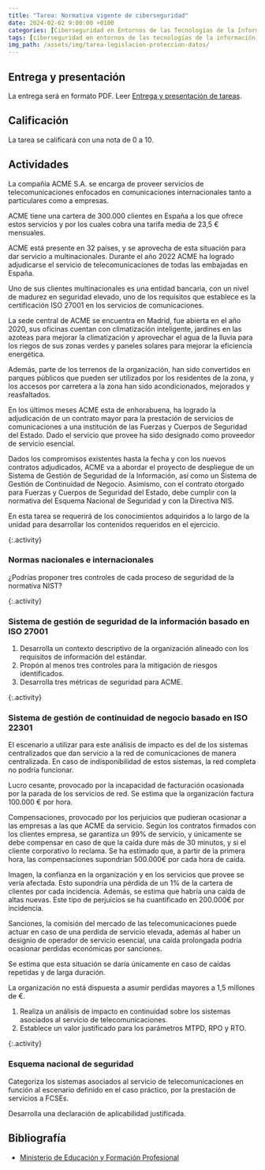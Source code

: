 ```yaml
---
title: "Tarea: Normativa vigente de ciberseguridad"
date: 2024-02-02 9:00:00 +0100
categories: [Ciberseguridad en Entornos de las Tecnologías de la Información, Normativa de Ciberseguridad]
tags: [ciberseguridad en entornos de las tecnologías de la información, normativa de ciberseguridad]
img_path: /assets/img/tarea-legislacion-proteccion-datos/
---
```


## Entrega y presentación

La entrega será en formato PDF. Leer [Entrega y presentación de tareas](/posts/entrega-presentacion-tareas/).

## Calificación

La tarea se calificará con una nota de 0 a 10.

## Actividades

La compañía ACME S.A. se encarga de proveer servicios de telecomunicaciones enfocados en comunicaciones internacionales tanto a particulares como a empresas.

ACME tiene una cartera de 300.000 clientes en España a los que ofrece estos servicios y por los cuales cobra una tarifa media de 23,5 € mensuales.

ACME está presente en 32 países, y se aprovecha de esta situación para dar servicio a multinacionales. Durante el año 2022 ACME ha logrado adjudicarse el servicio de telecomunicaciones de todas las embajadas en España.

Uno de sus clientes multinacionales es una entidad bancaria, con un nivel de madurez en seguridad elevado, uno de los requisitos que establece es la certificación ISO 27001 en los servicios de comunicaciones.

La sede central de ACME se encuentra en Madrid, fue abierta en el año 2020, sus oficinas cuentan con climatización inteligente, jardines en las azoteas para mejorar la climatización y aprovechar el agua de la lluvia para los riegos de sus zonas verdes y paneles solares para mejorar la eficiencia energética.

Además, parte de los terrenos de la organización, han sido convertidos en parques públicos que pueden ser utilizados por los residentes de la zona, y los accesos por carretera a la zona han sido acondicionados, mejorados y reasfaltados.

En los últimos meses ACME esta de enhorabuena, ha logrado la adjudicación de un contrato mayor para la prestación de servicios de comunicaciones a una institución de las Fuerzas y Cuerpos de Seguridad del Estado. Dado el servicio que provee ha sido designado como proveedor de servicio esencial.

Dados los compromisos existentes hasta la fecha y con los nuevos contratos adjudicados, ACME va a abordar el proyecto de despliegue de un Sistema de Gestión de Seguridad de la Información, así como un Sistema de Gestión de Continuidad de Negocio. Asimismo, con el contrato otorgado para Fuerzas y Cuerpos de Seguridad del Estado, debe cumplir con la normativa del Esquema Nacional de Seguridad y con la Directiva NIS.

En esta tarea se requerirá de los conocimientos adquiridos a lo largo de la unidad para desarrollar los contenidos requeridos en el ejercicio.

{:.activity}
### Normas nacionales e internacionales

¿Podrías proponer tres controles de cada proceso de seguridad de la normativa NIST?

{:.activity}
### Sistema de gestión de seguridad de la información basado en ISO 27001

1. Desarrolla un contexto descriptivo de la organización alineado con los requisitos de información del estándar. 
1. Propón al menos tres controles para la mitigación de riesgos identificados.
1. Desarrolla tres métricas de seguridad para ACME.

{:.activity}
### Sistema de gestión de continuidad de negocio basado en ISO 22301

El escenario a utilizar para este análisis de impacto es del de los sistemas centralizados que dan servicio a la red de comunicaciones de manera centralizada. En caso de indisponibilidad de estos sistemas, la red completa no podría funcionar.

Lucro cesante, provocado por la incapacidad de facturación ocasionada por la parada de los servicios de red. Se estima que la organización factura 100.000 € por hora.

Compensaciones, provocado por los perjuicios que pudieran ocasionar a las empresas a las que ACME da servicio. Según los contratos firmados con los clientes empresa, se garantiza un 99% de servicio, y únicamente se debe compensar en caso de que la caída dure más de 30 minutos, y si el cliente corporativo lo reclama. Se ha estimado que, a partir de la primera hora, las compensaciones supondrían 500.000€ por cada hora de caída.

Imagen, la confianza en la organización y en los servicios que provee se vería afectada. Esto supondría una pérdida de un 1% de la cartera de clientes por cada incidencia. Además, se estima que habría una caída de altas nuevas. Este tipo de perjuicios se ha cuantificado en 200.000€ por incidencia.

Sanciones, la comisión del mercado de las telecomunicaciones puede actuar en caso de una perdida de servicio elevada, además al haber un designio de operador de servicio esencial, una caída prolongada podría ocasionar perdidas económicas por sanciones.

Se estima que esta situación se daría únicamente en caso de caídas repetidas y de larga duración.

La organización no está dispuesta a asumir perdidas mayores a 1,5 millones de €.

1. Realiza un análisis de impacto en continuidad sobre los sistemas asociados al servicio de telecomunicaciones.
1. Establece un valor justificado para los parámetros MTPD, RPO y RTO.

{:.activity}
### Esquema nacional de seguridad

Categoriza los sistemas asociados al servicio de telecomunicaciones en función al escenario definido en el caso práctico, por la prestación de servicios a FCSEs.

Desarrolla una declaración de aplicabilidad justificada.

## Bibliografía

- [Ministerio de Educación y Formación Profesional](https://www.educacionyfp.gob.es/portada.html)